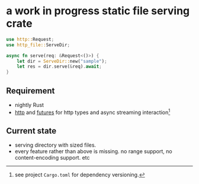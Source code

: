 # a work in progress static file serving crate

```rust
use http::Request;
use http_file::ServeDir;

async fn serve(req: &Request<()>) {
    let dir = ServeDir::new("sample");
    let res = dir.serve(&req).await;
}
```

## Requirement
- nightly Rust
- [http](https://crates.io/crates/http) and [futures](https://crates.io/crates/futures) for http types and async streaming interaction[^1]

## Current state
- serving directory with sized files.
- every feature rather than above is missing. no range support, no content-encoding support. etc

[^1]: see project `Cargo.toml` for dependency versioning.
